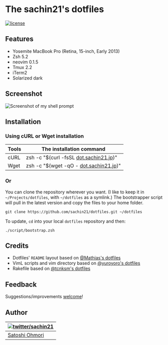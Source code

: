 # The sachin21's dotfiles
[![license](http://img.shields.io/badge/license-MIT-blue.svg?style=flat)](./LICENSE-MIT.txt "License")

## Features
- Yosemite MacBook Pro (Retina, 15-inch, Early 2013)
- Zsh 5.2
- neovim 0.1.5
- Tmux 2.2
- iTerm2
- Solarized dark

## Screenshot
![Screenshot of my shell prompt](http://i.imgur.com/QHD95ln.png)

## Installation
### Using cURL or Wget installation

| Tools | <a name="oneliner">The installation command</a> |
|-------|-------------------------------------------------|
| cURL | zsh -c "$(curl -fsSL [dot.sachin21.jp](http://dot.sachin21.jp))" |
| Wget | zsh -c "$(wget -qO - [dot.sachin21.jp](http://dot.sachin21.jp))" |

### Or

You can clone the repository wherever you want. (I like to keep it in `~/Projects/dotfiles`, with `~/dotfiles` as a symlink.) The bootstrapper script will pull in the latest version and copy the files to your home folder.

```
git clone https://github.com/sachin21/dotfiles.git ~/dotfiles
```

To update, `cd` into your local `dotfiles` repository and then:

```
./script/bootstrap.zsh
```

## Credits

* Dotfiles' `README` layout based on [@Mathias's dotfiles](https://github.com/mathiasbynens/dotfiles)
* VimL scripts and vim directory based on [@yuroyoro's dotfiles](https://github.com/yuroyoro/dotfiles)
* Rakefile based on [@tcnksm's dotfiles](https://github.com/tcnksm/dotfiles)

## Feedback

Suggestions/improvements
[welcome](https://github.com/sachin21/dotfiles/issues)!

## Author

| [![twitter/sachin21](https://gravatar.com/userimage/49772896/a17286cabf5ef69a0d4c8dd2acc85d25.png?size=100)](http://twitter.com/sachin21__ "Follow @sachin21__ on Twitter") |
|---|
| [Satoshi Ohmori](http://profile.sachin21.jp) |
